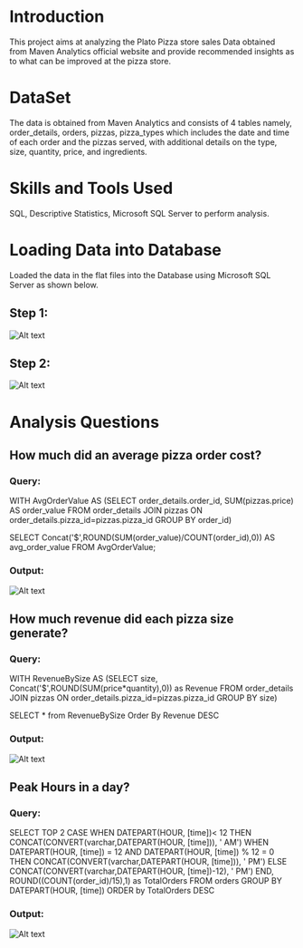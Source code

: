 # Introduction

This project aims at analyzing the Plato Pizza store sales Data obtained from Maven Analytics official website and provide recommended insights as to what can be improved at the pizza store. 


# DataSet

The data is obtained from Maven Analytics and consists of 4 tables namely, order_details, orders, pizzas, pizza_types which includes the date and time of each order and the pizzas served, with additional details on the type, size, quantity, price, and ingredients.


# Skills and Tools Used

SQL, Descriptive Statistics, Microsoft SQL Server to perform analysis.


# Loading Data into Database

Loaded the data in the flat files into the Database using Microsoft SQL Server as shown below.

## Step 1: 

![Alt text]("https://github.com/shriyagoti/SQL-Portfolio-Project/blob/main/PlatoPizzaAnalysisSQL/assets/LoadingData.png")

## Step 2:

![Alt text]("https://github.com/shriyagoti/SQL-Portfolio-Project/blob/main/PlatoPizzaAnalysisSQL/assets/AvgOrder.png")

# Analysis Questions 

## How much did an average pizza order cost?

### Query: 

WITH AvgOrderValue AS (SELECT  order_details.order_id, SUM(pizzas.price) AS order_value
	  FROM order_details JOIN pizzas ON order_details.pizza_id=pizzas.pizza_id
	  GROUP BY order_id)

SELECT Concat('$',ROUND(SUM(order_value)/COUNT(order_id),0)) AS avg_order_value
FROM AvgOrderValue;

### Output:

![Alt text](url "AvgOrder.png")



## How much revenue did each pizza size generate?

### Query:

WITH RevenueBySize AS (SELECT size, Concat('$',ROUND(SUM(price*quantity),0)) as Revenue
FROM order_details JOIN pizzas ON order_details.pizza_id=pizzas.pizza_id
GROUP BY size)

SELECT *
from RevenueBySize
Order By Revenue DESC

### Output:

![Alt text](url "RevenueBySize.png")



## Peak Hours in a day?

### Query:

SELECT TOP 2 CASE
   WHEN DATEPART(HOUR, [time])< 12 THEN CONCAT(CONVERT(varchar,DATEPART(HOUR, [time])), ' AM')
   WHEN DATEPART(HOUR, [time]) = 12 AND DATEPART(HOUR, [time]) % 12 = 0  THEN CONCAT(CONVERT(varchar,DATEPART(HOUR, [time])), ' PM')
   ELSE CONCAT(CONVERT(varchar,DATEPART(HOUR, [time])-12), ' PM')
   END,
   ROUND((COUNT(order_id)/15),1) as TotalOrders
FROM orders
GROUP BY DATEPART(HOUR, [time])
ORDER by TotalOrders DESC

### Output:

![Alt text](url "PeakHour.png")



